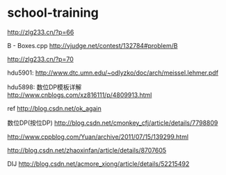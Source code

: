 # school-training
http://zlg233.cn/?p=66

B - Boxes.cpp http://vjudge.net/contest/132784#problem/B

http://zlg233.cn/?p=70

hdu5901: http://www.dtc.umn.edu/~odlyzko/doc/arch/meissel.lehmer.pdf



hdu5898:
数位DP模板详解  http://www.cnblogs.com/xz816111/p/4809913.html

ref  http://blog.csdn.net/ok_again

数位DP(按位DP) http://blog.csdn.net/cmonkey_cfj/article/details/7798809

http://www.cppblog.com/Yuan/archive/2011/07/15/139299.html

http://blog.csdn.net/zhaoxinfan/article/details/8707605

DIJ http://blog.csdn.net/acmore_xiong/article/details/52215492




